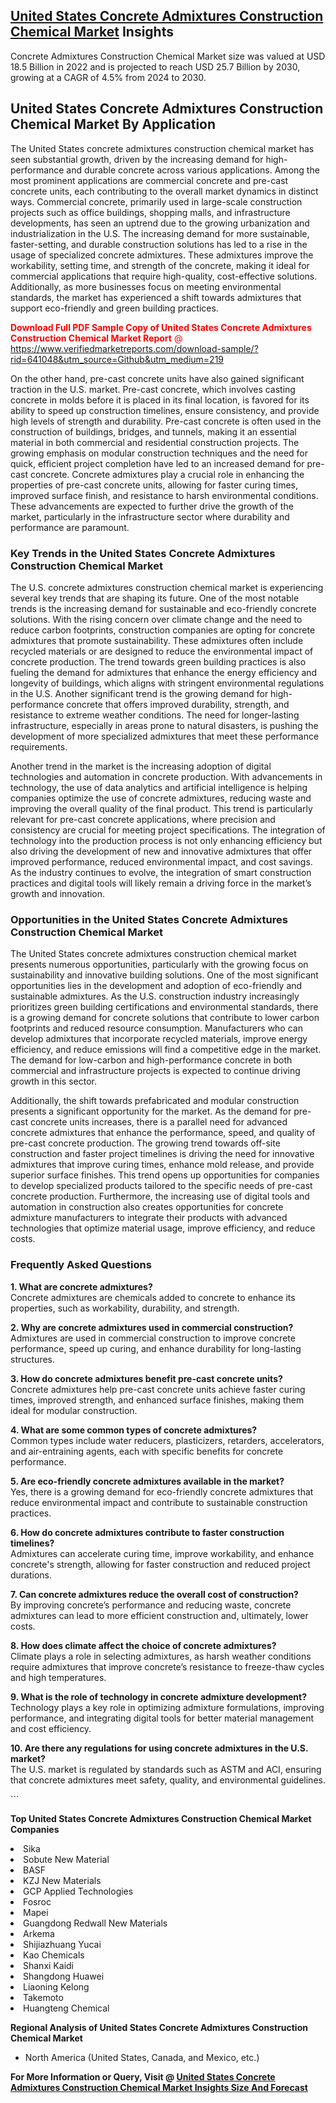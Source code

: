 <h2><a href="https://www.verifiedmarketreports.com/download-sample/?rid=641048&amp;utm_source=Github&amp;utm_medium=219" target="_blank">United States Concrete Admixtures Construction Chemical Market</a> Insights</h2><p>Concrete Admixtures Construction Chemical Market size was valued at USD 18.5 Billion in 2022 and is projected to reach USD 25.7 Billion by 2030, growing at a CAGR of 4.5% from 2024 to 2030.</p><p> <h2>United States Concrete Admixtures Construction Chemical Market By Application</h2> <p>The United States concrete admixtures construction chemical market has seen substantial growth, driven by the increasing demand for high-performance and durable concrete across various applications. Among the most prominent applications are commercial concrete and pre-cast concrete units, each contributing to the overall market dynamics in distinct ways. Commercial concrete, primarily used in large-scale construction projects such as office buildings, shopping malls, and infrastructure developments, has seen an uptrend due to the growing urbanization and industrialization in the U.S. The increasing demand for more sustainable, faster-setting, and durable construction solutions has led to a rise in the usage of specialized concrete admixtures. These admixtures improve the workability, setting time, and strength of the concrete, making it ideal for commercial applications that require high-quality, cost-effective solutions. Additionally, as more businesses focus on meeting environmental standards, the market has experienced a shift towards admixtures that support eco-friendly and green building practices.</p> <p><p><span class=""><span style="color: #ff0000;"><strong>Download Full PDF Sample Copy of United States Concrete Admixtures Construction Chemical Market Report</strong> @ </span><a href="https://www.verifiedmarketreports.com/download-sample/?rid=641048&amp;utm_source=Github&amp;utm_medium=219" target="_blank">https://www.verifiedmarketreports.com/download-sample/?rid=641048&amp;utm_source=Github&amp;utm_medium=219</a></span></p></p> <p>On the other hand, pre-cast concrete units have also gained significant traction in the U.S. market. Pre-cast concrete, which involves casting concrete in molds before it is placed in its final location, is favored for its ability to speed up construction timelines, ensure consistency, and provide high levels of strength and durability. Pre-cast concrete is often used in the construction of buildings, bridges, and tunnels, making it an essential material in both commercial and residential construction projects. The growing emphasis on modular construction techniques and the need for quick, efficient project completion have led to an increased demand for pre-cast concrete. Concrete admixtures play a crucial role in enhancing the properties of pre-cast concrete units, allowing for faster curing times, improved surface finish, and resistance to harsh environmental conditions. These advancements are expected to further drive the growth of the market, particularly in the infrastructure sector where durability and performance are paramount.</p> <h3>Key Trends in the United States Concrete Admixtures Construction Chemical Market</h3> <p>The U.S. concrete admixtures construction chemical market is experiencing several key trends that are shaping its future. One of the most notable trends is the increasing demand for sustainable and eco-friendly concrete solutions. With the rising concern over climate change and the need to reduce carbon footprints, construction companies are opting for concrete admixtures that promote sustainability. These admixtures often include recycled materials or are designed to reduce the environmental impact of concrete production. The trend towards green building practices is also fueling the demand for admixtures that enhance the energy efficiency and longevity of buildings, which aligns with stringent environmental regulations in the U.S. Another significant trend is the growing demand for high-performance concrete that offers improved durability, strength, and resistance to extreme weather conditions. The need for longer-lasting infrastructure, especially in areas prone to natural disasters, is pushing the development of more specialized admixtures that meet these performance requirements.</p> <p>Another trend in the market is the increasing adoption of digital technologies and automation in concrete production. With advancements in technology, the use of data analytics and artificial intelligence is helping companies optimize the use of concrete admixtures, reducing waste and improving the overall quality of the final product. This trend is particularly relevant for pre-cast concrete applications, where precision and consistency are crucial for meeting project specifications. The integration of technology into the production process is not only enhancing efficiency but also driving the development of new and innovative admixtures that offer improved performance, reduced environmental impact, and cost savings. As the industry continues to evolve, the integration of smart construction practices and digital tools will likely remain a driving force in the market’s growth and innovation.</p> <h3>Opportunities in the United States Concrete Admixtures Construction Chemical Market</h3> <p>The United States concrete admixtures construction chemical market presents numerous opportunities, particularly with the growing focus on sustainability and innovative building solutions. One of the most significant opportunities lies in the development and adoption of eco-friendly and sustainable admixtures. As the U.S. construction industry increasingly prioritizes green building certifications and environmental standards, there is a growing demand for concrete solutions that contribute to lower carbon footprints and reduced resource consumption. Manufacturers who can develop admixtures that incorporate recycled materials, improve energy efficiency, and reduce emissions will find a competitive edge in the market. The demand for low-carbon and high-performance concrete in both commercial and infrastructure projects is expected to continue driving growth in this sector.</p> <p>Additionally, the shift towards prefabricated and modular construction presents a significant opportunity for the market. As the demand for pre-cast concrete units increases, there is a parallel need for advanced concrete admixtures that enhance the performance, speed, and quality of pre-cast concrete production. The growing trend towards off-site construction and faster project timelines is driving the need for innovative admixtures that improve curing times, enhance mold release, and provide superior surface finishes. This trend opens up opportunities for companies to develop specialized products tailored to the specific needs of pre-cast concrete production. Furthermore, the increasing use of digital tools and automation in construction also creates opportunities for concrete admixture manufacturers to integrate their products with advanced technologies that optimize material usage, improve efficiency, and reduce costs.</p> <h3>Frequently Asked Questions</h3> <p><strong>1. What are concrete admixtures?</strong><br>Concrete admixtures are chemicals added to concrete to enhance its properties, such as workability, durability, and strength.</p> <p><strong>2. Why are concrete admixtures used in commercial construction?</strong><br>Admixtures are used in commercial construction to improve concrete performance, speed up curing, and enhance durability for long-lasting structures.</p> <p><strong>3. How do concrete admixtures benefit pre-cast concrete units?</strong><br>Concrete admixtures help pre-cast concrete units achieve faster curing times, improved strength, and enhanced surface finishes, making them ideal for modular construction.</p> <p><strong>4. What are some common types of concrete admixtures?</strong><br>Common types include water reducers, plasticizers, retarders, accelerators, and air-entraining agents, each with specific benefits for concrete performance.</p> <p><strong>5. Are eco-friendly concrete admixtures available in the market?</strong><br>Yes, there is a growing demand for eco-friendly concrete admixtures that reduce environmental impact and contribute to sustainable construction practices.</p> <p><strong>6. How do concrete admixtures contribute to faster construction timelines?</strong><br>Admixtures can accelerate curing time, improve workability, and enhance concrete's strength, allowing for faster construction and reduced project durations.</p> <p><strong>7. Can concrete admixtures reduce the overall cost of construction?</strong><br>By improving concrete’s performance and reducing waste, concrete admixtures can lead to more efficient construction and, ultimately, lower costs.</p> <p><strong>8. How does climate affect the choice of concrete admixtures?</strong><br>Climate plays a role in selecting admixtures, as harsh weather conditions require admixtures that improve concrete’s resistance to freeze-thaw cycles and high temperatures.</p> <p><strong>9. What is the role of technology in concrete admixture development?</strong><br>Technology plays a key role in optimizing admixture formulations, improving performance, and integrating digital tools for better material management and cost efficiency.</p> <p><strong>10. Are there any regulations for using concrete admixtures in the U.S. market?</strong><br>The U.S. market is regulated by standards such as ASTM and ACI, ensuring that concrete admixtures meet safety, quality, and environmental guidelines.</p> ```</p><p><strong>Top United States Concrete Admixtures Construction Chemical Market Companies</strong></p><div data-test-id=""><p><li>Sika</li><li> Sobute New Material</li><li> BASF</li><li> KZJ New Materials</li><li> GCP Applied Technologies</li><li> Fosroc</li><li> Mapei</li><li> Guangdong Redwall New Materials</li><li> Arkema</li><li> Shijiazhuang Yucai</li><li> Kao Chemicals</li><li> Shanxi Kaidi</li><li> Shangdong Huawei</li><li> Liaoning Kelong</li><li> Takemoto</li><li> Huangteng Chemical</li></p><div><strong>Regional Analysis of&nbsp;United States Concrete Admixtures Construction Chemical Market</strong></div><ul><li dir="ltr"><p dir="ltr">North America&nbsp;(United States, Canada, and Mexico, etc.)</p></li></ul><p><strong>For More Information or Query, Visit @&nbsp;</strong><strong><a href="https://www.verifiedmarketreports.com/product/concrete-admixtures-construction-chemical-market/?utm_source=Github&amp;utm_medium=219" target="_blank">United States Concrete Admixtures Construction Chemical Market Insights Size And Forecast</a></strong></p></div>
